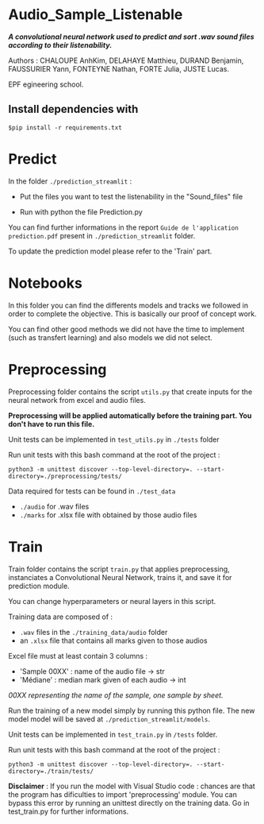 # Audio_Sample_Listenable

***A convolutional neural network used to predict and sort .wav sound files according to their listenability.***

Authors : CHALOUPE AnhKim, DELAHAYE Matthieu, DURAND Benjamin, FAUSSURIER Yann, FONTEYNE Nathan, FORTE Julia, JUSTE Lucas.

EPF egineering school.

## Install dependencies with

```
$pip install -r requirements.txt
```

# Predict

In the folder `./prediction_streamlit` : 

- Put the files you want to test the listenability in the "Sound_files" file

- Run with python the file Prediction.py

You can find further informations in the report `Guide de l'application prediction.pdf` present in `./prediction_streamlit` folder.

To update the prediction model please refer to the 'Train' part.

# Notebooks

In this folder you can find the differents models and tracks we followed in order to complete the objective. This is basically our proof of concept work.

You can find other good methods we did not have the time to implement (such as transfert learning) and also models we did not select.

# Preprocessing

Preprocessing folder contains the script `utils.py` that create inputs for the neural network from excel and audio files.

**Preprocessing will be applied __automatically__ before the training part. You don't have to run this file.**

Unit tests can be implemented in `test_utils.py` in `./tests` folder

Run unit tests with this bash command at the root of the project : 
```
python3 -m unittest discover --top-level-directory=. --start-directory=./preprocessing/tests/
```

Data required for tests can be found in `./test_data` 

- `./audio` for .wav files 
- `./marks` for .xlsx file with obtained by those audio files

# Train

Train folder contains the script `train.py` that applies preprocessing, instanciates a Convolutional Neural Network, trains it, and save it for prediction module.

You can change hyperparameters or neural layers in this script.

Training data are composed of :
- `.wav` files in the `./training_data/audio` folder
- an `.xlsx` file that contains all marks given to those audios

Excel file must at least contain 3 columns :
- 'Sample 00XX' : name of the audio file -> str
- 'Médiane' : median mark given of each audio -> int

*00XX representing the name of the sample, one sample by sheet.*


Run the training of a new model simply by running this python file. The new model model will be saved at `./prediction_streamlit/models`.

Unit tests can be implemented in `test_train.py` in `/tests` folder.

Run unit tests with this bash command at the root of the project :
```
python3 -m unittest discover --top-level-directory=. --start-directory=./train/tests/
```

**Disclaimer** : If you run the model with Visual Studio code : chances are that the program has dificulties to import 'preprocessing' module.
You can bypass this error by running an unittest directly on the training data.
Go in test_train.py for further informations.
